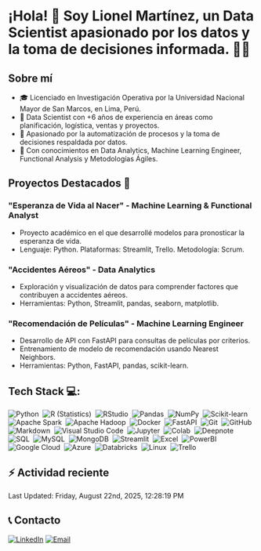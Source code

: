 # ¡Hola! 👋 Soy Lionel Martínez, un Data Scientist apasionado por los datos y la toma de decisiones informada. 👨‍💼

## Sobre mí
- 🎓 Licenciado en Investigación Operativa por la Universidad Nacional Mayor de San Marcos, en Lima, Perú.
- 💼 Data Scientist con +6 años de experiencia en áreas como planificación, logística, ventas y proyectos.
- 🧠 Apasionado por la automatización de procesos y la toma de decisiones respaldada por datos.
- 🚀 Con conocimientos en Data Analytics, Machine Learning Engineer, Functional Analysis y Metodologías Ágiles.

## Proyectos Destacados 🚀
### "Esperanza de Vida al Nacer" - Machine Learning & Functional Analyst
- Proyecto académico en el que desarrollé modelos para pronosticar la esperanza de vida.
- Lenguaje: Python. Plataformas: Streamlit, Trello. Metodología: Scrum.

### "Accidentes Aéreos" - Data Analytics
- Exploración y visualización de datos para comprender factores que contribuyen a accidentes aéreos.
- Herramientas: Python, Streamlit, pandas, seaborn, matplotlib.

### "Recomendación de Películas" - Machine Learning Engineer
- Desarrollo de API con FastAPI para consultas de películas por criterios.
- Entrenamiento de modelo de recomendación usando Nearest Neighbors.
- Herramientas: Python, FastAPI, pandas, scikit-learn.

## Tech Stack 💻:
![Python](https://img.shields.io/badge/-Python-05122A?style=flat&logo=python)&nbsp;
![R (Statistics)](https://img.shields.io/badge/-R-05122A?style=flat&logo=R)&nbsp;
![RStudio](https://img.shields.io/badge/-RStudio-05122A?style=flat&logo=rstudio)&nbsp;
![Pandas](https://img.shields.io/badge/-Pandas-05122A?style=flat&logo=pandas)&nbsp;
![NumPy](https://img.shields.io/badge/-NumPy-05122A?style=flat&logo=numpy)&nbsp;
![Scikit-learn](https://img.shields.io/badge/-Scikit_learn-05122A?style=flat&logo=Scikit-learn)&nbsp;
![Apache Spark](https://img.shields.io/badge/-Apache%20Spark-05122A?style=flat&logo=Apache-Spark)&nbsp;
![Apache Hadoop](https://img.shields.io/badge/-Apache%20Hadoop-05122A?style=flat&logo=Apache-Hadoop)&nbsp;
![Docker](https://img.shields.io/badge/-Docker-05122A?style=flat&logo=Docker)&nbsp;
![FastAPI](https://img.shields.io/badge/-FastAPI-05122A?style=flat&logo=fastapi)&nbsp;
![Git](https://img.shields.io/badge/-Git-05122A?style=flat&logo=git)&nbsp;
![GitHub](https://img.shields.io/badge/-GitHub-05122A?style=flat&logo=github)&nbsp;
![Markdown](https://img.shields.io/badge/-Markdown-05122A?style=flat&logo=markdown)&nbsp;
![Visual Studio Code](https://img.shields.io/badge/-Visual%20Studio%20Code-05122A?style=flat&logo=visual-studio-code)&nbsp;
![Jupyter](https://img.shields.io/badge/-Jupyter-05122A?style=flat&logo=jupyter)&nbsp;
![Colab](https://img.shields.io/badge/-Colab-05122A?style=flat&logo=Google-Colab)&nbsp;
![Deepnote](https://img.shields.io/badge/-Deepnote-05122A?style=flat&logo=Deepnote)&nbsp;
![SQL](https://img.shields.io/badge/-SQL-05122A?style=flat&logo=Microsoft-SQL-Server)&nbsp;
![MySQL](https://img.shields.io/badge/-MySQL-05122A?style=flat&logo=MySQL)&nbsp;
![MongoDB](https://img.shields.io/badge/-MongoDB-05122A?style=flat&logo=MongoDB)&nbsp;
![Streamlit](https://img.shields.io/badge/-Streamlit-05122A?style=flat&logo=Streamlit)&nbsp;
![Excel](https://img.shields.io/badge/-Excel-05122A?style=flat&logo=Microsoft-Excel)&nbsp;
![PowerBI](https://img.shields.io/badge/-PowerBI-05122A?style=flat&logo=PowerBI)&nbsp;
![Google Cloud](https://img.shields.io/badge/-Google%20Cloud-05122A?style=flat&logo=Google-Cloud)&nbsp;
![Azure](https://img.shields.io/badge/-Azure-05122A?style=flat&logo=Microsoft-Azure)&nbsp;
![Databricks](https://img.shields.io/badge/-Databricks-05122A?style=flat&logo=databricks)&nbsp;
![Linux](https://img.shields.io/badge/-Linux-05122A?style=flat&logo=Linux)&nbsp;
![Trello](https://img.shields.io/badge/-Trello-05122A?style=flat&logo=trello)&nbsp;


## ⚡ Actividad reciente
<!--RECENT_ACTIVITY:start-->
<!--RECENT_ACTIVITY:end-->

<!--RECENT_ACTIVITY:last_update-->
Last Updated: Friday, August 22nd, 2025, 12:28:19 PM
<!--RECENT_ACTIVITY:last_update_end-->


## 📞 Contacto
[![LinkedIn](https://img.shields.io/badge/LinkedIn-0077B5?logo=linkedin&logoColor=white)](https://www.linkedin.com/in/lionel-martinez-chavez/)
[![Email](https://img.shields.io/badge/Email-D14836?logo=gmail&logoColor=white)](mailto:lio.data17@gmail.com)

<!--
## Hi there 👋

**Lio17-lab/Lio17-lab** is a ✨ _special_ ✨ repository because its `README.md` (this file) appears on your GitHub profile.

Here are some ideas to get you started:

- 🔭 I’m currently working on ...
- 🌱 I’m currently learning ...
- 👯 I’m looking to collaborate on ...
- 🤔 I’m looking for help with ...
- 💬 Ask me about ...
- 📫 How to reach me: ...
- 😄 Pronouns: ...
- ⚡ Fun fact: ...
-->
